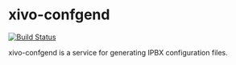 xivo-confgend
=============
[![Build Status](https://travis-ci.org/xivo-pbx/xivo-confgend.png?branch=master)](https://travis-ci.org/xivo-pbx/xivo-confgend)

xivo-confgend is a service for generating IPBX configuration files.
